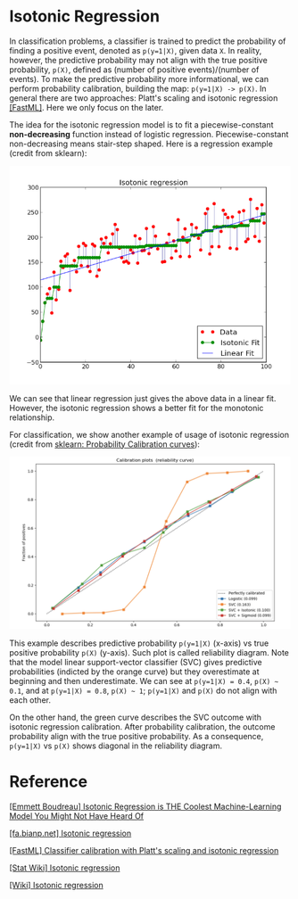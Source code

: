 


# Isotonic Regression

In classification problems, a classifier is trained to predict the probability of finding a positive event, denoted as `p(y=1|X)`, given data `X`. In reality, however, the predictive probability may not align with the true positive probability, `p(X)`, defined as (number of positive events)/(number of events). To make the predictive probability more informational, we can perform probability calibration, building the map: `p(y=1|X) -> p(X)`. In general there are two approaches: Platt's scaling and isotonic regression [[FastML]][Classifier calibration with Platt's scaling and isotonic regression]. Here we only focus on the later. 

The idea for the isotonic regression model is to fit a piecewise-constant **non-decreasing** function instead of logistic regression. Piecewise-constant non-decreasing means stair-step shaped. Here is a regression example (credit from sklearn):

![ir_plot](images/isotonic_regression_plot.png)

We can see that linear regression just gives the above data in a linear fit. However, the isotonic regression shows a better fit for the monotonic relationship. 

For classification, we show another example of usage of isotonic regression (credit from [sklearn: Probability Calibration curves](https://scikit-learn.org/stable/auto_examples/calibration/plot_calibration_curve.html#sphx-glr-auto-examples-calibration-plot-calibration-curve-py)):

![probability_calibration_plot](images/probability_calibration_curve.png)

This example describes predictive probability `p(y=1|X)` (x-axis) vs true positive probability `p(X)` (y-axis). Such plot is called reliability diagram. Note that the model linear support-vector classifier (SVC) gives predictive probabilities (indicted by the orange curve) but they overestimate at beginning and then underestimate. We can see at `p(y=1|X) = 0.4`, `p(X) ~ 0.1`, and at `p(y=1|X) = 0.8`, `p(X) ~ 1`; `p(y=1|X)` and `p(X)` do not align with each other. 

On the other hand, the green curve describes the SVC outcome with isotonic regression calibration. After probability calibration, the outcome probability align with the true positive probability. As a consequence, `p(y=1|X)` vs `p(X)` shows diagonal in the reliability diagram.










# Reference


[Isotonic Regression is THE Coolest Machine-Learning Model You Might Not Have Heard Of]: https://towardsdatascience.com/isotonic-regression-is-the-coolest-machine-learning-model-you-might-not-have-heard-of-3ce14afc6d1e
[[Emmett Boudreau] Isotonic Regression is THE Coolest Machine-Learning Model You Might Not Have Heard Of](https://towardsdatascience.com/isotonic-regression-is-the-coolest-machine-learning-model-you-might-not-have-heard-of-3ce14afc6d1e)


[Isotonic regression]: http://fa.bianp.net/blog/2013/isotonic-regression/
[[fa.bianp.net] Isotonic regression](http://fa.bianp.net/blog/2013/isotonic-regression/)


[Classifier calibration with Platt's scaling and isotonic regression]: http://fastml.com/classifier-calibration-with-platts-scaling-and-isotonic-regression/
[[FastML] Classifier calibration with Platt's scaling and isotonic regression](http://fastml.com/classifier-calibration-with-platts-scaling-and-isotonic-regression/)


[Isotonic regression]: https://stat.fandom.com/wiki/Isotonic_regression
[[Stat Wiki] Isotonic regression](https://stat.fandom.com/wiki/Isotonic_regression)


[Isotonic regression]: https://en.wikipedia.org/wiki/Isotonic_regression
[[Wiki] Isotonic regression](https://en.wikipedia.org/wiki/Isotonic_regression)


